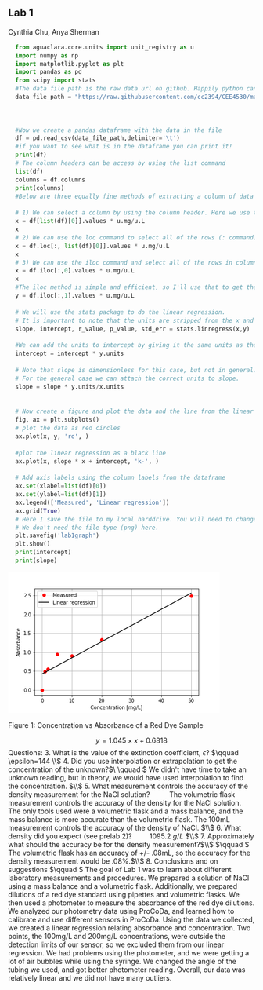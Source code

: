 ## Lab 1

Cynthia Chu, Anya Sherman


```python
  from aguaclara.core.units import unit_registry as u
  import numpy as np
  import matplotlib.pyplot as plt
  import pandas as pd
  from scipy import stats
  #The data file path is the raw data url on github. Happily python can read directly from a web page.
  data_file_path = "https://raw.githubusercontent.com/cc2394/CEE4530/master/lab1.txt"



  #Now we create a pandas dataframe with the data in the file
  df = pd.read_csv(data_file_path,delimiter='\t')
  #if you want to see what is in the dataframe you can print it!
  print(df)
  # The column headers can be access by using the list command
  list(df)
  columns = df.columns
  print(columns)
  #Below are three equally fine methods of extracting a column of data from the pandas dataframe.

  # 1) We can select a column by using the column header. Here we use the column header by selecting one array element from the list command.
  x = df[list(df)[0]].values * u.mg/u.L
  x
  # 2) We can use the loc command to select all of the rows (: command) and the column with the label given by list(df)[0].
  x = df.loc[:, list(df)[0]].values * u.mg/u.L
  x
  # 3) We can use the iloc command and select all of the rows in column 0.
  x = df.iloc[:,0].values * u.mg/u.L
  x
  #The iloc method is simple and efficient, so I'll use that to get the y values.
  y = df.iloc[:,1].values * u.mg/u.L

  # We will use the stats package to do the linear regression.
  # It is important to note that the units are stripped from the x and y arrays when processed by the stats package.
  slope, intercept, r_value, p_value, std_err = stats.linregress(x,y)

  #We can add the units to intercept by giving it the same units as the y values.
  intercept = intercept * y.units

  # Note that slope is dimensionless for this case, but not in general!
  # For the general case we can attach the correct units to slope.
  slope = slope * y.units/x.units


  # Now create a figure and plot the data and the line from the linear regression.
  fig, ax = plt.subplots()
  # plot the data as red circles
  ax.plot(x, y, 'ro', )

  #plot the linear regression as a black line
  ax.plot(x, slope * x + intercept, 'k-', )

  # Add axis labels using the column labels from the dataframe
  ax.set(xlabel=list(df)[0])
  ax.set(ylabel=list(df)[1])
  ax.legend(['Measured', 'Linear regression'])
  ax.grid(True)
  # Here I save the file to my local harddrive. You will need to change this to work on your computer.
  # We don't need the file type (png) here.
  plt.savefig('lab1graph')
  plt.show()
  print(intercept)
  print(slope)
```

![linear](https://github.com/cc2394/CEE4530/blob/master/lab1graph.png)

Figure 1: Concentration vs Absorbance of a Red Dye Sample

$$ y=1.045 \times x + 0.6818 $$
Questions:
3. What is the value of the extinction coefficient, $\epsilon$?
    $\qquad \epsilon=144 \\$
4. Did you use interpolation or extrapolation to get the concentration of the unknown?$\\ \qquad $ We didn't have time to take an unknown reading, but in theory, we would have used interpolation to find the concentration. $\\$
5. What measurement controls the accuracy of the density measurement for the NaCl solution?
$\qquad$ The volumetric flask measurement controls the accuracy of the density for the NaCl solution. The only tools used were a volumetric flask and a mass balance, and the mass balance is more accurate than the volumetric flask. The 100mL measurement controls the accuracy of the density of NaCl. $\\$
6. What density did you expect (see prelab 2)?
$\qquad 1095.2 \ g/L$
$\\$
7. Approximately what should the accuracy be for the density measurement?$\\$
$\qquad $ The volumetric flask has an accuracy of +/- .08mL, so the accuracy for the density measurement would be .08%.$\\$
8. Conclusions and on suggestions
$\qquad $ The goal of Lab 1 was to learn about different laboratory measurements and procedures. We prepared a solution of NaCl using a mass balance and a volumetric flask. Additionally, we prepared dilutions of a red dye standard using pipettes and volumetric flasks. We then used a photometer to measure the absorbance of the red dye dilutions. We analyzed our photometry data using ProCoDa, and learned how to calibrate and use different sensors in ProCoDa. Using the data we collected, we created a linear regression relating absorbance and concentration. Two points, the 100mg/L and 200mg/L concentrations, were outside the detection limits of our sensor, so we excluded them from our linear regression. We had problems using the photometer, and we were getting a lot of air bubbles while using the syringe. We changed the angle of the tubing we used, and got better photometer reading. Overall, our data was relatively linear and we did not have many outliers.
